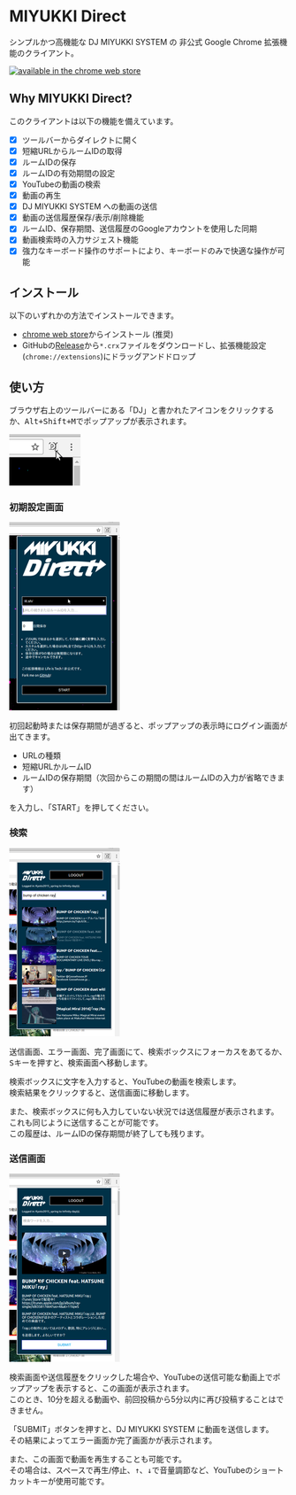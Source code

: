 # MIYUKKI Direct
シンプルかつ高機能な DJ MIYUKKI SYSTEM の 非公式 Google Chrome 拡張機能のクライアント。

[![available in the chrome web store](https://developer.chrome.com/webstore/images/ChromeWebStore_BadgeWBorder_v2_206x58.png)](https://chrome.google.com/webstore/detail/miyukki-direct/dlfogodhkanjnljickloiabigndaiema)

## Why MIYUKKI Direct?
このクライアントは以下の機能を備えています。

- [x] ツールバーからダイレクトに開く
- [x] 短縮URLからルームIDの取得
- [x] ルームIDの保存
- [x] ルームIDの有効期間の設定
- [x] YouTubeの動画の検索
- [x] 動画の再生
- [x] DJ MIYUKKI SYSTEM への動画の送信
- [x] 動画の送信履歴保存/表示/削除機能
- [x] ルームID、保存期間、送信履歴のGoogleアカウントを使用した同期
- [x] 動画検索時の入力サジェスト機能
- [x] 強力なキーボード操作のサポートにより、キーボードのみで快適な操作が可能

## インストール
以下のいずれかの方法でインストールできます。

- [chrome web store](https://chrome.google.com/webstore/detail/miyukki-direct/dlfogodhkanjnljickloiabigndaiema)からインストール (推奨)
- GitHubの[Release](https://github.com/lit-kansai-members/MIYUKKI-Direct/releases)から`*.crx`ファイルをダウンロードし、拡張機能設定(`chrome://extensions`)にドラッグアンドドロップ

## 使い方
ブラウザ右上のツールバーにある「DJ」と書かれたアイコンをクリックするか、<kbd><kbd>Alt</kbd>+<kbd>Shift</kbd>+<kbd>M</kbd></kbd>でポップアップが表示されます。

![show popup](./readme/1.png)

### 初期設定画面
![inital setting](./readme/2.png)

初回起動時または保存期間が過ぎると、ポップアップの表示時にログイン画面が出てきます。

- URLの種類
- 短縮URLかルームID
- ルームIDの保存期間（次回からこの期間の間はルームIDの入力が省略できます）

を入力し、「START」を押してください。

### 検索
![search](./readme/3.png)

送信画面、エラー画面、完了画面にて、検索ボックスにフォーカスをあてるか、<kbd>S</kbd>キーを押すと、検索画面へ移動します。

検索ボックスに文字を入力すると、YouTubeの動画を検索します。  
検索結果をクリックすると、送信画面に移動します。

また、検索ボックスに何も入力していない状況では送信履歴が表示されます。  
これも同じように送信することが可能です。  
この履歴は、ルームIDの保存期間が終了しても残ります。

### 送信画面
![sending](./readme/4.png)

検索画面や送信履歴をクリックした場合や、YouTubeの送信可能な動画上でポップアップを表示すると、この画面が表示されます。  
このとき、10分を超える動画や、前回投稿から5分以内に再び投稿することはできません。

「SUBMIT」ボタンを押すと、DJ MIYUKKI SYSTEM に動画を送信します。  
その結果によってエラー画面か完了画面かが表示されます。

また、この画面で動画を再生することも可能です。  
その場合は、<kbd>スペース</kbd>で再生/停止、<kbd>↑</kbd>、<kbd>↓</kbd>で音量調節など、YouTubeのショートカットキーが使用可能です。
